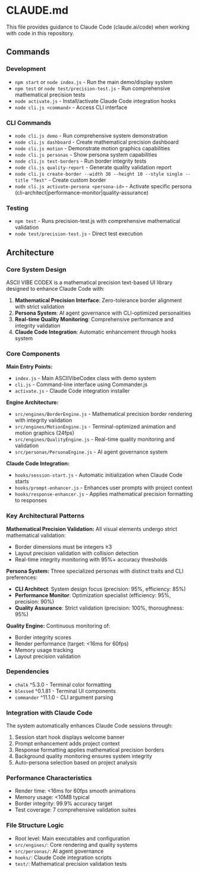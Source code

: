 # CLAUDE.md

This file provides guidance to Claude Code (claude.ai/code) when working with code in this repository.

## Commands

### Development
- `npm start` or `node index.js` - Run the main demo/display system
- `npm test` or `node test/precision-test.js` - Run comprehensive mathematical precision tests
- `node activate.js` - Install/activate Claude Code integration hooks
- `node cli.js <command>` - Access CLI interface

### CLI Commands
- `node cli.js demo` - Run comprehensive system demonstration
- `node cli.js dashboard` - Create mathematical precision dashboard
- `node cli.js motion` - Demonstrate motion graphics capabilities
- `node cli.js personas` - Show persona system capabilities
- `node cli.js test-borders` - Run border integrity tests
- `node cli.js quality-report` - Generate quality validation report
- `node cli.js create-border --width 30 --height 10 --style single --title "Test"` - Create custom border
- `node cli.js activate-persona <persona-id>` - Activate specific persona (cli-architect|performance-monitor|quality-assurance)

### Testing
- `npm test` - Runs precision-test.js with comprehensive mathematical validation
- `node test/precision-test.js` - Direct test execution

## Architecture

### Core System Design
ASCII VIBE CODEX is a mathematical precision text-based UI library designed to enhance Claude Code with:

1. **Mathematical Precision Interface**: Zero-tolerance border alignment with strict validation
2. **Persona System**: AI agent governance with CLI-optimized personalities
3. **Real-time Quality Monitoring**: Comprehensive performance and integrity validation
4. **Claude Code Integration**: Automatic enhancement through hooks system

### Core Components

**Main Entry Points:**
- `index.js` - Main ASCIIVibeCodex class with demo system
- `cli.js` - Command-line interface using Commander.js
- `activate.js` - Claude Code integration installer

**Engine Architecture:**
- `src/engines/BorderEngine.js` - Mathematical precision border rendering with integrity validation
- `src/engines/MotionEngine.js` - Terminal-optimized animation and motion graphics (24fps)
- `src/engines/QualityEngine.js` - Real-time quality monitoring and validation
- `src/personas/PersonaEngine.js` - AI agent governance system

**Claude Code Integration:**
- `hooks/session-start.js` - Automatic initialization when Claude Code starts
- `hooks/prompt-enhancer.js` - Enhances user prompts with project context
- `hooks/response-enhancer.js` - Applies mathematical precision formatting to responses

### Key Architectural Patterns

**Mathematical Precision Validation:**
All visual elements undergo strict mathematical validation:
- Border dimensions must be integers ≥3
- Layout precision validation with collision detection  
- Real-time integrity monitoring with 95%+ accuracy thresholds

**Persona System:**
Three specialized personas with distinct traits and CLI preferences:
- **CLI Architect**: System design focus (precision: 95%, efficiency: 85%)
- **Performance Monitor**: Optimization specialist (efficiency: 95%, precision: 90%)
- **Quality Assurance**: Strict validation (precision: 100%, thoroughness: 95%)

**Quality Engine:**
Continuous monitoring of:
- Border integrity scores
- Render performance (target: <16ms for 60fps)
- Memory usage tracking
- Layout precision validation

### Dependencies
- `chalk` ^5.3.0 - Terminal color formatting
- `blessed` ^0.1.81 - Terminal UI components
- `commander` ^11.1.0 - CLI argument parsing

### Integration with Claude Code
The system automatically enhances Claude Code sessions through:
1. Session start hook displays welcome banner
2. Prompt enhancement adds project context
3. Response formatting applies mathematical precision borders
4. Background quality monitoring ensures system integrity
5. Auto-persona selection based on project analysis

### Performance Characteristics
- Render time: <16ms for 60fps smooth animations
- Memory usage: <10MB typical
- Border integrity: 99.9% accuracy target
- Test coverage: 7 comprehensive validation suites

### File Structure Logic
- Root level: Main executables and configuration
- `src/engines/`: Core rendering and quality systems
- `src/personas/`: AI agent governance
- `hooks/`: Claude Code integration scripts
- `test/`: Mathematical precision validation tests